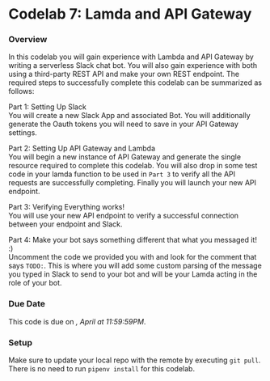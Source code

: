 # Codelab 7: Lamda and API Gateway

### Overview

In this codelab you will gain experience with Lambda and API Gateway by writing a serverless Slack chat bot.
You will also gain experience with both using a third-party REST API and make your own REST endpoint. The required
steps to successfully complete this codelab can be summarized as follows:  

Part 1: Setting Up Slack  
You will create a new Slack App and associated Bot. You will additionally generate the Oauth tokens you will need to
save in your API Gateway settings.  

Part 2: Setting Up API Gateway and Lambda  
You will begin a new instance of API Gateway and generate the single resource required to complete this codelab. You
will also drop in some test code in your lamda function to be used in `Part 3` to verify all the API requests are
successfully completing. Finally you will launch your new API endpoint.  

Part 3: Verifying Everything works!  
You will use your new API endpoint to verify a successful connection between your endpoint and Slack.

Part 4: Make your bot says something different that what you messaged it! :)  
Uncomment the code we provided you with and look for the comment that says `TODO:`. This is where you will
add some custom parsing of the message you typed in Slack to send to your bot and will be your Lamda acting in the
role of your bot.

### Due Date

This code is due on *, April  at 11:59:59PM*.

### Setup

Make sure to update your local repo with the remote by executing `git pull`. There is no need to run `pipenv install`
for this codelab.
